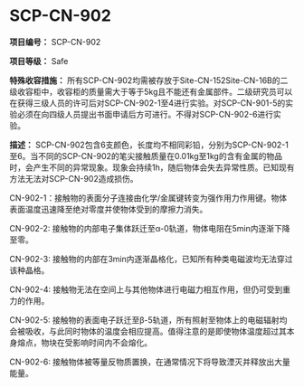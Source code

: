 # SCP-CN-902


**项目编号：** SCP-CN-902

**项目等级：** Safe

**特殊收容措施：** 所有SCP-CN-902均需被存放于Site-CN-152Site-CN-16B的二级收容柜中，收容柜的质量需大于等于5kg且不能还有金属部件。二级研究员可以在获得三级人员的许可后对SCP-CN-902-1至4进行实验。对SCP-CN-901-5的实验必须在向四级人员提出书面申请后方可进行。不得对SCP-CN-902-6进行实验。

**描述：** SCP-CN-902包含6支颜色，长度均不相同彩铅，分别为SCP-CN-902-1至6。当不同的SCP-CN-902的笔尖接触质量在0.01kg至1kg的含有金属的物品时，会产生不同的异常现象。现象会持续1h，随后物体会失去异常性质。已知现有方法无法对SCP-CN-902造成损伤。

CN-902-1：接触物的表面分子连接由化学/金属键转变为强作用力作用键。物体表面温度迅速降至绝对零度并使物体受到的摩擦力消失。

CN-902-2: 接触物的内部电子集体跃迁至α-0轨道，物体电阻在5min内逐渐下降至零。

CN-902-3: 接触物的内部在3min内逐渐晶格化，已知所有种类电磁波均无法穿过该种晶格。

CN-902-4: 接触物无法在空间上与其他物体进行电磁力相互作用，但仍可受到重力的作用。

CN-902-5: 接触物的表面电子跃迁至β-5轨道，所有照射至物体上的电磁辐射均会被吸收，与此同时物体的温度会相应提高。值得注意的是即使物体温度超过其本身熔点，物块在受影响时间内不会熔化。

CN-902-6: 接触物体被等量反物质置换，在通常情况下将导致湮灭并释放出大量能量。




